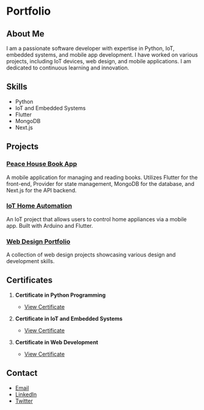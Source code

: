 # Portfolio

## About Me
I am a passionate software developer with expertise in Python, IoT, embedded systems, and mobile app development. I have worked on various projects, including IoT devices, web design, and mobile applications. I am dedicated to continuous learning and innovation.

## Skills
- Python
- IoT and Embedded Systems
- Flutter
- MongoDB
- Next.js

## Projects

### [Peace House Book App](https://github.com/yourusername/PeaceHouseBookApp)
A mobile application for managing and reading books. Utilizes Flutter for the front-end, Provider for state management, MongoDB for the database, and Next.js for the API backend.

### [IoT Home Automation](https://github.com/yourusername/IoTHomeAutomation)
An IoT project that allows users to control home appliances via a mobile app. Built with Arduino and Flutter.

### [Web Design Portfolio](https://github.com/yourusername/WebDesignPortfolio)
A collection of web design projects showcasing various design and development skills.

## Certificates

1. **Certificate in Python Programming**
   - [View Certificate](https://github.com/Daniel-techgit/Portfolio/blob/main/my%20cert%20from%20price/Python%20for%20Data%20Science%2C%20AI%20%26%20Development.pdf)

2. **Certificate in IoT and Embedded Systems**
   - [View Certificate](./certificates/iot_embedded_systems_certificate.pdf)

3. **Certificate in Web Development**
   - [View Certificate](./certificates/web_development_certificate.pdf)

## Contact
- [Email](mailto:your.email@example.com)
- [LinkedIn](https://www.linkedin.com/in/yourusername)
- [Twitter](https://twitter.com/yourusername)
